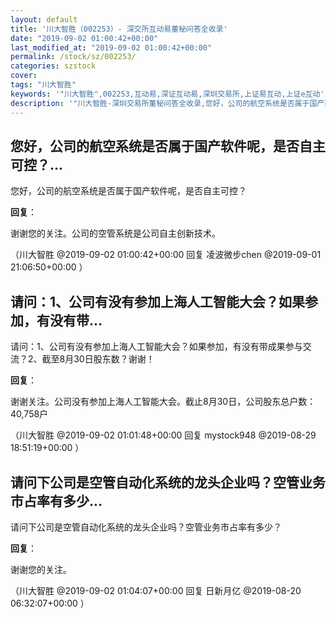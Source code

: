 ```yaml
---
layout: default
title: '川大智胜（002253）- 深交所互动易董秘问答全收录'
date: "2019-09-02 01:00:42+00:00"
last_modified_at: "2019-09-02 01:00:42+00:00"
permalink: /stock/sz/002253/
categories: szstock
cover: 
tags: "川大智胜"
keywords: '"川大智胜",002253,互动易,深证互动易,深圳交易所,上证易互动,上证e互动'
description: '"川大智胜-深圳交易所董秘问答全收录,您好，公司的航空系统是否属于国产软件呢，是否自主可控？"'
---
```


## 您好，公司的航空系统是否属于国产软件呢，是否自主可控？...

您好，公司的航空系统是否属于国产软件呢，是否自主可控？

**回复**：

谢谢您的关注。公司的空管系统是公司自主创新技术。 

（川大智胜  @2019-09-02 01:00:42+00:00 回复 凌波微步chen  @2019-09-01 21:06:50+00:00 ）

## 请问：1、公司有没有参加上海人工智能大会？如果参加，有没有带...

请问：1、公司有没有参加上海人工智能大会？如果参加，有没有带成果参与交流？2、截至8月30日股东数？谢谢！

**回复**：

谢谢关注。公司没有参加上海人工智能大会。截止8月30日，公司股东总户数：40,758户 

（川大智胜  @2019-09-02 01:01:48+00:00 回复 mystock948  @2019-08-29 18:51:19+00:00 ）

## 请问下公司是空管自动化系统的龙头企业吗？空管业务市占率有多少...

请问下公司是空管自动化系统的龙头企业吗？空管业务市占率有多少？

**回复**：

谢谢您的关注。 

（川大智胜  @2019-09-02 01:04:07+00:00 回复 日新月亿  @2019-08-20 06:32:07+00:00 ）

